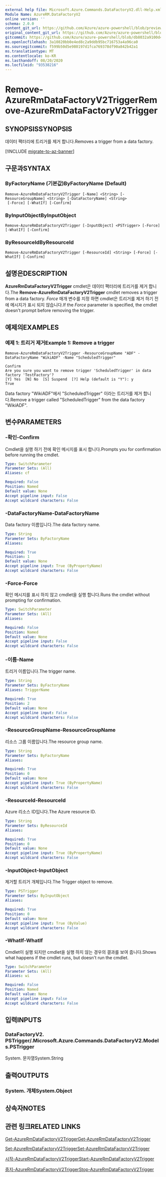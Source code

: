 ```yaml
---
external help file: Microsoft.Azure.Commands.DataFactoryV2.dll-Help.xml
Module Name: AzureRM.DataFactoryV2
online version: ''
schema: 2.0.0
content_git_url: https://github.com/Azure/azure-powershell/blob/preview/src/ResourceManager/DataFactories/Commands.DataFactoryV2/help/Remove-AzureRmDataFactoryV2Trigger.md
original_content_git_url: https://github.com/Azure/azure-powershell/blob/preview/src/ResourceManager/DataFactories/Commands.DataFactoryV2/help/Remove-AzureRmDataFactoryV2Trigger.md
gitcommit: https://github.com/Azure/azure-powershell/blob/db8032a9100d47fd3aa4248c7807d8e0bb538e83
ms.openlocfilehash: 3a10820bb0e4ed8c2a9ddb95bc716753a4a96ca0
ms.sourcegitcommit: f599b50d5e980197d1fca769378df90a842b42a1
ms.translationtype: MT
ms.contentlocale: ko-KR
ms.lasthandoff: 08/20/2020
ms.locfileid: "93538216"
---
```

# <span data-ttu-id="4921a-101">Remove-AzureRmDataFactoryV2Trigger</span><span class="sxs-lookup"><span data-stu-id="4921a-101">Remove-AzureRmDataFactoryV2Trigger</span></span>

## <span data-ttu-id="4921a-102">SYNOPSIS</span><span class="sxs-lookup"><span data-stu-id="4921a-102">SYNOPSIS</span></span>
<span data-ttu-id="4921a-103">데이터 팩터리에 트리거를 제거 합니다.</span><span class="sxs-lookup"><span data-stu-id="4921a-103">Removes a trigger from a data factory.</span></span>

[!INCLUDE [migrate-to-az-banner](../../includes/migrate-to-az-banner.md)]

## <span data-ttu-id="4921a-104">구문과</span><span class="sxs-lookup"><span data-stu-id="4921a-104">SYNTAX</span></span>

### <span data-ttu-id="4921a-105">ByFactoryName (기본값)</span><span class="sxs-lookup"><span data-stu-id="4921a-105">ByFactoryName (Default)</span></span>
```
Remove-AzureRmDataFactoryV2Trigger [-Name] <String> [-ResourceGroupName] <String> [-DataFactoryName] <String>
 [-Force] [-WhatIf] [-Confirm]
```

### <span data-ttu-id="4921a-106">ByInputObject</span><span class="sxs-lookup"><span data-stu-id="4921a-106">ByInputObject</span></span>
```
Remove-AzureRmDataFactoryV2Trigger [-InputObject] <PSTrigger> [-Force] [-WhatIf] [-Confirm]
```

### <span data-ttu-id="4921a-107">ByResourceId</span><span class="sxs-lookup"><span data-stu-id="4921a-107">ByResourceId</span></span>
```
Remove-AzureRmDataFactoryV2Trigger [-ResourceId] <String> [-Force] [-WhatIf] [-Confirm]
```

## <span data-ttu-id="4921a-108">설명은</span><span class="sxs-lookup"><span data-stu-id="4921a-108">DESCRIPTION</span></span>
<span data-ttu-id="4921a-109">**AzureRmDataFactoryV2Trigger** cmdlet은 데이터 팩터리에 트리거를 제거 합니다.</span><span class="sxs-lookup"><span data-stu-id="4921a-109">The **Remove-AzureRmDataFactoryV2Trigger** cmdlet removes a trigger from a data factory.</span></span> <span data-ttu-id="4921a-110">_Force_ 매개 변수를 지정 하면 cmdlet은 트리거를 제거 하기 전에 메시지가 표시 되지 않습니다.</span><span class="sxs-lookup"><span data-stu-id="4921a-110">If the _Force_ parameter is specified, the cmdlet doesn't prompt before removing the trigger.</span></span>

## <span data-ttu-id="4921a-111">예제의</span><span class="sxs-lookup"><span data-stu-id="4921a-111">EXAMPLES</span></span>

### <span data-ttu-id="4921a-112">예제 1: 트리거 제거</span><span class="sxs-lookup"><span data-stu-id="4921a-112">Example 1: Remove a trigger</span></span>
```
Remove-AzureRmDataFactoryV2Trigger -ResourceGroupName "ADF" -DataFactoryName "WikiADF" -Name "ScheduledTrigger"

Confirm
Are you sure you want to remove trigger 'ScheduledTrigger' in data factory 'TestFactory'?
[Y] Yes  [N] No  [S] Suspend  [?] Help (default is "Y"): y
True
```

<span data-ttu-id="4921a-113">Data factory "WikiADF"에서 "ScheduledTrigger" 이라는 트리거를 제거 합니다.</span><span class="sxs-lookup"><span data-stu-id="4921a-113">Remove a trigger called "ScheduledTrigger" from the data factory "WikiADF".</span></span>

## <span data-ttu-id="4921a-114">변수</span><span class="sxs-lookup"><span data-stu-id="4921a-114">PARAMETERS</span></span>

### <span data-ttu-id="4921a-115">-확인</span><span class="sxs-lookup"><span data-stu-id="4921a-115">-Confirm</span></span>
<span data-ttu-id="4921a-116">Cmdlet을 실행 하기 전에 확인 메시지를 표시 합니다.</span><span class="sxs-lookup"><span data-stu-id="4921a-116">Prompts you for confirmation before running the cmdlet.</span></span>

```yaml
Type: SwitchParameter
Parameter Sets: (All)
Aliases: cf

Required: False
Position: Named
Default value: None
Accept pipeline input: False
Accept wildcard characters: False
```

### <span data-ttu-id="4921a-117">-DataFactoryName</span><span class="sxs-lookup"><span data-stu-id="4921a-117">-DataFactoryName</span></span>
<span data-ttu-id="4921a-118">Data factory 이름입니다.</span><span class="sxs-lookup"><span data-stu-id="4921a-118">The data factory name.</span></span>

```yaml
Type: String
Parameter Sets: ByFactoryName
Aliases: 

Required: True
Position: 1
Default value: None
Accept pipeline input: True (ByPropertyName)
Accept wildcard characters: False
```

### <span data-ttu-id="4921a-119">-Force</span><span class="sxs-lookup"><span data-stu-id="4921a-119">-Force</span></span>
<span data-ttu-id="4921a-120">확인 메시지를 표시 하지 않고 cmdlet을 실행 합니다.</span><span class="sxs-lookup"><span data-stu-id="4921a-120">Runs the cmdlet without prompting for confirmation.</span></span>

```yaml
Type: SwitchParameter
Parameter Sets: (All)
Aliases: 

Required: False
Position: Named
Default value: None
Accept pipeline input: False
Accept wildcard characters: False
```

### <span data-ttu-id="4921a-121">-이름</span><span class="sxs-lookup"><span data-stu-id="4921a-121">-Name</span></span>
<span data-ttu-id="4921a-122">트리거 이름입니다.</span><span class="sxs-lookup"><span data-stu-id="4921a-122">The trigger name.</span></span>

```yaml
Type: String
Parameter Sets: ByFactoryName
Aliases: TriggerName

Required: True
Position: 2
Default value: None
Accept pipeline input: False
Accept wildcard characters: False
```

### <span data-ttu-id="4921a-123">-ResourceGroupName</span><span class="sxs-lookup"><span data-stu-id="4921a-123">-ResourceGroupName</span></span>
<span data-ttu-id="4921a-124">리소스 그룹 이름입니다.</span><span class="sxs-lookup"><span data-stu-id="4921a-124">The resource group name.</span></span>

```yaml
Type: String
Parameter Sets: ByFactoryName
Aliases: 

Required: True
Position: 0
Default value: None
Accept pipeline input: True (ByPropertyName)
Accept wildcard characters: False
```

### <span data-ttu-id="4921a-125">-ResourceId</span><span class="sxs-lookup"><span data-stu-id="4921a-125">-ResourceId</span></span>
<span data-ttu-id="4921a-126">Azure 리소스 ID입니다.</span><span class="sxs-lookup"><span data-stu-id="4921a-126">The Azure resource ID.</span></span>

```yaml
Type: String
Parameter Sets: ByResourceId
Aliases: 

Required: True
Position: 0
Default value: None
Accept pipeline input: True (ByPropertyName)
Accept wildcard characters: False
```

### <span data-ttu-id="4921a-127">-InputObject</span><span class="sxs-lookup"><span data-stu-id="4921a-127">-InputObject</span></span>
<span data-ttu-id="4921a-128">제거할 트리거 개체입니다.</span><span class="sxs-lookup"><span data-stu-id="4921a-128">The Trigger object to remove.</span></span>

```yaml
Type: PSTrigger
Parameter Sets: ByInputObject
Aliases: 

Required: True
Position: 0
Default value: None
Accept pipeline input: True (ByValue)
Accept wildcard characters: False
```

### <span data-ttu-id="4921a-129">-WhatIf</span><span class="sxs-lookup"><span data-stu-id="4921a-129">-WhatIf</span></span>
<span data-ttu-id="4921a-130">Cmdlet이 실행 되지만 cmdlet을 실행 하지 않는 경우의 결과를 보여 줍니다.</span><span class="sxs-lookup"><span data-stu-id="4921a-130">Shows what happens if the cmdlet runs, but doesn't run the cmdlet.</span></span>

```yaml
Type: SwitchParameter
Parameter Sets: (All)
Aliases: wi

Required: False
Position: Named
Default value: None
Accept pipeline input: False
Accept wildcard characters: False
```

## <span data-ttu-id="4921a-131">입력</span><span class="sxs-lookup"><span data-stu-id="4921a-131">INPUTS</span></span>

### <span data-ttu-id="4921a-132">DataFactoryV2. PSTrigger/.</span><span class="sxs-lookup"><span data-stu-id="4921a-132">Microsoft.Azure.Commands.DataFactoryV2.Models.PSTrigger</span></span>
<span data-ttu-id="4921a-133">System. 문자열</span><span class="sxs-lookup"><span data-stu-id="4921a-133">System.String</span></span>


## <span data-ttu-id="4921a-134">출력</span><span class="sxs-lookup"><span data-stu-id="4921a-134">OUTPUTS</span></span>

### <span data-ttu-id="4921a-135">System. 개체</span><span class="sxs-lookup"><span data-stu-id="4921a-135">System.Object</span></span>

## <span data-ttu-id="4921a-136">상속자</span><span class="sxs-lookup"><span data-stu-id="4921a-136">NOTES</span></span>

## <span data-ttu-id="4921a-137">관련 링크</span><span class="sxs-lookup"><span data-stu-id="4921a-137">RELATED LINKS</span></span>
[<span data-ttu-id="4921a-138">Get-AzureRmDataFactoryV2Trigger</span><span class="sxs-lookup"><span data-stu-id="4921a-138">Get-AzureRmDataFactoryV2Trigger</span></span>]()

[<span data-ttu-id="4921a-139">Set-AzureRmDataFactoryV2Trigger</span><span class="sxs-lookup"><span data-stu-id="4921a-139">Set-AzureRmDataFactoryV2Trigger</span></span>]()

[<span data-ttu-id="4921a-140">시작-AzureRmDataFactoryV2Trigger</span><span class="sxs-lookup"><span data-stu-id="4921a-140">Start-AzureRmDataFactoryV2Trigger</span></span>]()

[<span data-ttu-id="4921a-141">중지-AzureRmDataFactoryV2Trigger</span><span class="sxs-lookup"><span data-stu-id="4921a-141">Stop-AzureRmDataFactoryV2Trigger</span></span>]()


